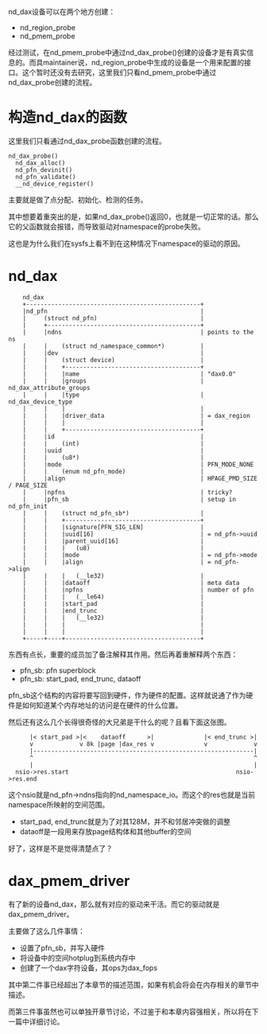 nd_dax设备可以在两个地方创建：

  * nd_region_probe
  * nd_pmem_probe

经过测试，在nd_pmem_probe中通过nd_dax_probe()创建的设备才是有真实信息的。而具maintainer说，nd_region_probe中生成的设备是一个用来配置的接口。这个暂时还没有去研究，这里我们只看nd_pmem_probe中通过nd_dax_probe创建的流程。

# 构造nd_dax的函数

这里我们只看通过nd_dax_probe函数创建的流程。

```
nd_dax_probe()
  nd_dax_alloc()
  nd_pfn_devinit()
  nd_pfn_validate()
  __nd_device_register()
```

主要就是做了点分配、初始化、检测的任务。

其中想要着重突出的是，如果nd_dax_probe()返回0，也就是一切正常的话。那么它的父函数就会报错，而导致驱动对namespace的probe失败。

这也是为什么我们在sysfs上看不到在这种情况下namespace的驱动的原因。

# nd_dax

```
    nd_dax
    +-------------------------------------------------+  
    |nd_pfn                                           |
    |     (struct nd_pfn)                             |
    |     +-------------------------------------------+
    |     |ndns                                       | points to the ns
    |     |    (struct nd_namespace_common*)          |
    |     |dev                                        |
    |     |    (struct device)                        |
    |     |    +--------------------------------------+
    |     |    |name                                  | "dax0.0"
    |     |    |groups                                | nd_dax_attribute_groups
    |     |    |type                                  | nd_dax_device_type
    |     |    |                                      |
    |     |    |driver_data                           | = dax_region
    |     |    |                                      |
    |     |    +--------------------------------------+
    |     |id                                         |
    |     |    (int)                                  |
    |     |uuid                                       |
    |     |    (u8*)                                  |
    |     |mode                                       | PFN_MODE_NONE
    |     |    (enum nd_pfn_mode)                     |
    |     |align                                      | HPAGE_PMD_SIZE / PAGE_SIZE
    |     |npfns                                      | tricky?
    |     |pfn_sb                                     | setup in nd_pfn_init
    |     |    (struct nd_pfn_sb*)                    |
    |     |    +--------------------------------------+
    |     |    |signature[PFN_SIG_LEN]                |
    |     |    |uuid[16]                              | = nd_pfn->uuid
    |     |    |parent_uuid[16]                       |
    |     |    |   (u8)                               |
    |     |    |mode                                  | = nd_pfn->mode
    |     |    |align                                 | = nd_pfn->align
    |     |    |   (__le32)                           |
    |     |    |dataoff                               | meta data
    |     |    |npfns                                 | number of pfn
    |     |    |   (__le64)                           |
    |     |    |start_pad                             |
    |     |    |end_trunc                             |
    |     |    |   (__le32)                           |
    |     |    |                                      |
    |     |    |                                      |
    +-----+----+--------------------------------------+  
```

东西有点长，重要的成员加了备注解释其作用。然后再着重解释两个东西：

  * pfn_sb: pfn superblock
  * pfn_sb: start_pad, end_trunc, dataoff

pfn_sb这个结构的内容将要写回到硬件，作为硬件的配置。这样就说通了作为硬件是如何知道某个内存地址的访问是在硬件的什么位置。

然后还有这么几个长得很奇怪的大兄弟是干什么的呢？且看下面这张图。

```
      |< start_pad >|<    dataoff      >|              |< end_trunc >|
      v             v 8k |page |dax_res v              v             v
      |--------------------------------------------------------------|
      ^                                                              ^
      |                                                              |
  nsio->res.start                                               nsio->res.end
```

这个nsio就是nd_pfn->ndns指向的nd_namespace_io。而这个的res也就是当前namespace所映射的空间范围。

  * start_pad, end_trunc就是为了对其128M，并不和邻居冲突做的调整
  * dataoff是一段用来存放page结构体和其他buffer的空间

好了，这样是不是觉得清楚点了？

# dax_pmem_driver

有了新的设备nd_dax，那么就有对应的驱动来干活。而它的驱动就是dax_pmem_driver。

主要做了这么几件事情：

  * 设置了pfn_sb，并写入硬件
  * 将设备中的空间hotplug到系统内存中
  * 创建了一个dax字符设备，其ops为dax_fops

其中第二件事已经超出了本章节的描述范围，如果有机会将会在内存相关的章节中描述。

而第三件事虽然也可以单独开章节讨论，不过鉴于和本章内容强相关，所以将在下一篇中详细讨论。
